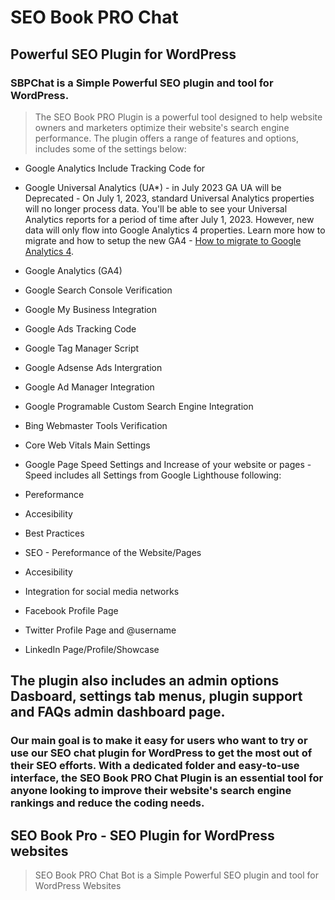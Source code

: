 # SEO Book PRO Chat
## Powerful SEO Plugin for WordPress
### SBPChat is a Simple Powerful SEO plugin and tool for WordPress. 

> The SEO Book PRO Plugin is a powerful tool designed to help website owners and marketers optimize their website's search engine performance. The plugin offers a range of features and options, includes some of the settings below:

- Google Analytics Include Tracking Code for
 - Google Universal Analytics (UA*) - in July 2023 GA UA will be Deprecated -  On July 1, 2023, standard Universal Analytics properties will no longer process data. You'll be able to see your Universal Analytics reports for a period of time after July 1, 2023. However, new data will only flow into Google Analytics 4 properties. Learn more how to migrate and how to setup the new GA4 - [How to migrate to Google Analytics 4](https://support.google.com/analytics/answer/10759417?sjid=5281407143548149818-EU).
 - Google Analytics (GA4)
 - Google Search Console Verification
 - Google My Business Integration
 - Google Ads Tracking Code
 - Google Tag Manager Script
 - Google Adsense Ads Intergration
 - Google Ad Manager Integration
 - Google Programable Custom Search Engine Integration
- Bing Webmaster Tools Verification
- Core Web Vitals Main Settings
- Google Page Speed Settings and Increase of your website or pages - Speed includes all Settings from Google Lighthouse following:
 - Pereformance
 - Accesibility
 - Best Practices
 - SEO - Pereformance of the Website/Pages
 - Accesibility

- Integration for social media networks
 - Facebook Profile Page
 - Twitter Profile Page and @username 
 - LinkedIn Page/Profile/Showcase

## The plugin also includes an admin options Dasboard, settings tab menus, plugin support and FAQs admin dashboard page. 

### Our main goal is to make it easy for users who want to try or use our SEO chat plugin for WordPress to get the most out of their SEO efforts. With a dedicated folder and easy-to-use interface, the SEO Book PRO Chat Plugin is an essential tool for anyone looking to improve their website's search engine rankings and reduce the coding needs.

## SEO Book Pro - SEO Plugin for WordPress websites

> SEO Book PRO Chat Bot is a Simple Powerful SEO plugin and tool for WordPress Websites
